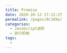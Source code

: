 ```yaml
---
title: Promise
date: 2020-10-12 17:12:27
permalink: /pages/0c3d9e/
categories:
  - JavaScript进阶
  - 执行机制
tags:
  -
---
```

